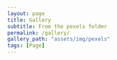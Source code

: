 ```yaml
---
layout: page
title: Gallery
subtitle: From the pexels folder
permalink: /gallery/
gallery_path: "assets/img/pexels"
tags: [Page]
---
```

